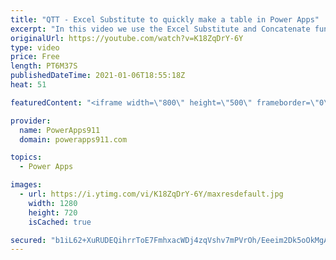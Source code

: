 ```yaml
---
title: "QTT - Excel Substitute to quickly make a table in Power Apps"
excerpt: "In this video we use the Excel Substitute and Concatenate functions to convert a list of words into a table in our Power Apps dropdown. Sounds silly but it is a huge personal time saver for me so thought I would share."
originalUrl: https://youtube.com/watch?v=K18ZqDrY-6Y
type: video
price: Free
length: PT6M37S
publishedDateTime: 2021-01-06T18:55:18Z
heat: 51

featuredContent: "<iframe width=\"800\" height=\"500\" frameborder=\"0\" src=\"https://www.youtube.com/embed/K18ZqDrY-6Y\" allow=\"accelerometer; autoplay; encrypted-media; gyroscope; picture-in-picture\" allowfullscreen></iframe>"

provider:
  name: PowerApps911
  domain: powerapps911.com

topics:
  - Power Apps

images:
  - url: https://i.ytimg.com/vi/K18ZqDrY-6Y/maxresdefault.jpg
    width: 1280
    height: 720
    isCached: true

secured: "b1iL62+XuRUDEQihrrToE7FmhxacWDj4zqVshv7mPVrOh/Eeeim2Dk5oOkMgAUq0+8evj4xpUbsneFOcQQcAJOdRUZ06a+SADdA8N7Tgy4tRiVTVNAwAOtXP8QPGAvgxUEV80HFEDiWTyQ0zXXxyyXyvmF4gZPnqymPWAVuv5vjQcppD7Tq240eOjSwypVdbFPs6I/GBAoYFDGFOcx0mBZHsCljZNEPbsMU5rxx3SUXDF84+P7+1KPS8JYVOsmCxh5puhnMdoUOwsvcKU6zoZm2MkBZTgdEWS7DaahWbuW+W4tyPNcneqg7EakIv6H4ZW3u24LSz7PcxNgZ9u3QJqk6/5Th8KIY9pajJHqQBQrL8N1hxahJkj7P0QD4/Dn+ptkM0jnmflManBBycJ2Uuhw==;K3XYFuLTMxMXSc1/Bd3hOA=="
---
```


